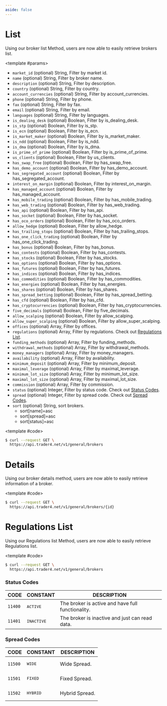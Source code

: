 ```yaml
---
aside: false
---
```


<!--@include: ../partials/libraries.md-->

<CodeBox lang="Restful" method="GET" endpoint="/v1/general/brokers">

# List

Using our broker list Method, users are now able to easily retrieve brokers list.

<!--@include: /partials/authorization.md-->

<template #params>

- `market_id` (optional) <span>String</span>, Filter by market id.
- `name` (optional) <span>String</span>, Filter by broker name.
- `description` (optional) <span>String</span>, Filter by description.
- `country` (optional) <span>String</span>, Filter by country.
- `account_currencies` (optional) <span>String</span>, Filter by account_currencies.
- `phone` (optional) <span>String</span>, Filter by phone.
- `fax` (optional) <span>String</span>, Filter by fax.
- `email` (optional) <span>String</span>, Filter by email.
- `languages` (optional) <span>String</span>, Filter by languages.
- `is_dealing_desk` (optional) <span>Boolean</span>, Filter by is_dealing_desk.
- `is_stp` (optional) <span>Boolean</span>, Filter by is_stp.
- `is_ecn` (optional) <span>Boolean</span>, Filter by is_ecn.
- `is_market_maker` (optional) <span>Boolean</span>, Filter by is_market_maker.
- `is_ndd` (optional) <span>Boolean</span>, Filter by is_ndd.
- `is_dma` (optional) <span>Boolean</span>, Filter by is_dma.
- `is_prime_of_prime` (optional) <span>Boolean</span>, Filter by is_prime_of_prime.
- `us_clients` (optional) <span>Boolean</span>, Filter by us_clients.
- `has_swap_free` (optional) <span>Boolean</span>, Filter by has_swap_free.
- `has_demo_account` (optional) <span>Boolean</span>, Filter by has_demo_account.
- `has_segregated_account` (optional) <span>Boolean</span>, Filter by has_segregated_account.
- `interest_on_margin` (optional) <span>Boolean</span>, Filter by interest_on_margin.
- `has_managed_account` (optional) <span>Boolean</span>, Filter by has_managed_account.
- `has_mobile_trading` (optional) <span>Boolean</span>, Filter by has_mobile_trading.
- `has_web_trading` (optional) <span>Boolean</span>, Filter by has_web_trading.
- `has_api` (optional) <span>Boolean</span>, Filter by has_api.
- `has_socket` (optional) <span>Boolean</span>, Filter by has_socket.
- `has_oco_orders` (optional) <span>Boolean</span>, Filter by has_oco_orders.
- `allow_hedge` (optional) <span>Boolean</span>, Filter by allow_hedge.
- `has_trailing_stops` (optional) <span>Boolean</span>, Filter by has_trailing_stops.
- `has_one_click_trading` (optional) <span>Boolean</span>, Filter by has_one_click_trading.
- `has_bonus` (optional) <span>Boolean</span>, Filter by has_bonus.
- `has_contests` (optional) <span>Boolean</span>, Filter by has_contests.
- `has_stocks` (optional) <span>Boolean</span>, Filter by has_stocks.
- `has_options` (optional) <span>Boolean</span>, Filter by has_options.
- `has_futures` (optional) <span>Boolean</span>, Filter by has_futures.
- `has_indices` (optional) <span>Boolean</span>, Filter by has_indices.
- `has_commodities` (optional) <span>Boolean</span>, Filter by has_commodities.
- `has_energies` (optional) <span>Boolean</span>, Filter by has_energies.
- `has_shares` (optional) <span>Boolean</span>, Filter by has_shares.
- `has_spread_betting` (optional) <span>Boolean</span>, Filter by has_spread_betting.
- `has_cfd` (optional) <span>Boolean</span>, Filter by has_cfd.
- `has_cryptocurrencies` (optional) <span>Boolean</span>, Filter by has_cryptocurrencies.
- `five_decimals` (optional) <span>Boolean</span>, Filter by five_decimals.
- `allow_scalping` (optional) <span>Boolean</span>, Filter by allow_scalping.
- `allow_super_scalping` (optional) <span>Boolean</span>, Filter by allow_super_scalping.
- `offices` (optional) <span>Array</span>, Filter by offices.
- `regulations` (optional) <span>Array</span>, Filter by regulations. Check out [Regulations List](#regulations-list).
- `funding_methods` (optional) <span>Array</span>, Filter by funding_methods.
- `withdrawal_methods` (optional) <span>Array</span>, Filter by withdrawal_methods.
- `money_managers` (optional) <span>Array</span>, Filter by money_managers.
- `availability` (optional) <span>Array</span>, Filter by availability.
- `minimum_deposit` (optional) <span>Array</span>, Filter by minimum_deposit.
- `maximal_leverage` (optional) <span>Array</span>, Filter by maximal_leverage.
- `minimum_lot_size` (optional) <span>Array</span>, Filter by minimum_lot_size.
- `maximal_lot_size` (optional) <span>Array</span>, Filter by maximal_lot_size.
- `commission` (optional) <span>Array</span>, Filter by commission.
- `status` (optional) <span>Integer</span>, Filter by status code. Check out [Status Codes](#status-codes).
- `spread` (optional) <span>Integer</span>, Filter by spread code. Check out [Spread Codes](#spread-codes).
- `sort` (optional) <span>String</span>, sort brokers.
    - sort[name]=asc
    - sort[spread]=asc
    - sort[status]=asc

</template>

<template #code>

```bash
$ curl --request GET \
  https://api.trader4.net/v1/general/brokers
```

</template>

</CodeBox>

<Response jfile="v1/broker/list" >
<template #result>

- `id` <span>String</span> ID of broker.
- `market_id` <span>String</span>, market id.
- `name` <span>String</span> Name of broker.
- `logo` <span>String</span> logo.
- `website` <span>String</span> website.
- `description` <span>String</span>, description.
- `country` <span>String</span>, countries separated by comma. Check out [ISO 3166-1 Alpha-3](https://www.iso.org/iso-3166-country-codes.html).
- `account_currencies` <span>String</span>, currencies separated by comma. Check out [ISO 4217](https://www.iso.org/iso-4217-currency-codes.html).
- `phone` <span>String</span>, phone.
- `fax` <span>String</span>, fax.
- `email` <span>String</span>, email.
- `languages` <span>String</span>, languages. Check out [ISO 639-1](https://www.iso.org/iso-639-language-codes.html).
- `is_dealing_desk` <span>Boolean</span>, is dealing desk.
- `is_stp` <span>Boolean</span>, is stp.
- `is_ecn` <span>Boolean</span>, is ecn.
- `is_market_maker` <span>Boolean</span>, is market maker.
- `is_ndd` <span>Boolean</span>, is ndd.
- `is_dma` <span>Boolean</span>, is dma.
- `is_prime_of_prime` <span>Boolean</span>, is prime of prime.
- `us_clients` <span>Boolean</span>, us clients.
- `has_swap_free` <span>Boolean</span>, has swap free.
- `has_demo_account` <span>Boolean</span>, has demo account.
- `has_segregated_account` <span>Boolean</span>, has segregated account.
- `interest_on_margin` <span>Boolean</span>, interest on margin.
- `has_managed_account` <span>Boolean</span>, has managed account.
- `has_mobile_trading` <span>Boolean</span>, has mobile trading.
- `has_web_trading` <span>Boolean</span>, has web trading.
- `has_api` <span>Boolean</span>, has api.
- `has_socket` <span>Boolean</span>, has socket.
- `has_oco_orders` <span>Boolean</span>, has oco orders.
- `allow_hedge` <span>Boolean</span>, allow hedge.
- `has_trailing_stops` <span>Boolean</span>, has trailing stops.
- `has_one_click_trading` <span>Boolean</span>, has one click trading.
- `has_bonus` <span>Boolean</span>, has bonus.
- `has_contests` <span>Boolean</span>, has contests.
- `has_stocks` <span>Boolean</span>, has stocks.
- `has_options` <span>Boolean</span>, has options.
- `has_futures` <span>Boolean</span>, has futures.
- `has_indices` <span>Boolean</span>, has indices.
- `has_commodities` <span>Boolean</span>, has commodities.
- `has_energies` <span>Boolean</span>, has energies.
- `has_shares` <span>Boolean</span>, has shares.
- `has_spread_betting` <span>Boolean</span>, has spread betting.
- `has_cfd` <span>Boolean</span>, has cfd.
- `has_cryptocurrencies` <span>Boolean</span>, has cryptocurrencies.
- `five_decimals` <span>Boolean</span>, five decimals.
- `allow_scalping` <span>Boolean</span>, allow scalping.
- `allow_super_scalping` <span>Boolean</span>, allow super scalping.
- `offices` <span>Array of JSON Objects</span>, offices.
  - `country` <span>String</span>, country of office. Check out [ISO 3166-1 Alpha-3](https://www.iso.org/iso-3166-country-codes.html).
  - `city` <span>String</span>, city of office.
  - `address` <span>String</span>, address of office.
  - `phones` <span>Array of Strings</span>, phone numbers of office.
- `regulations` <span>Array of JSON Objects</span>, regulations.
  - `name` <span>String</span>, name of regulation. Check out [Regulations List](#regulations-list).
  - `registered_company` <span>String</span>, name of registered company.
  - `registered_office` <span>String</span>, address of registered office.
  - `license` <span>String</span>, license number of company.
  - `company_registered_number` <span>String</span>, registration number of company.
  - `description` <span>String</span>, description.
- `funding_methods` <span>Array of JSON Objects</span>, funding methods.
  - `currency` <span>String</span>, currency. Check out [ISO 4217](https://www.iso.org/iso-4217-currency-codes.html).
  - `fee` <span>JSON Object</span>, funding method fee.
    - `deposit` <span>Float</span>, deposit fee amount.
    - `calculation_mode` <span>String</span>, unit of fee.
  - `processing_time` <span>JSON Object</span>, funding method processing time.
    - `deposit` <span>Integer</span>, deposit processing time.
    - `calculation_mode` <span>String</span>, unit of processing time.
  - `limitations` <span>JSON Object</span>, funding method limitations.
    - `deposit` <span>JSON Object</span>, deposit limitations.
      - `min` <span>Integer</span>, minimum deposit limitation.
      - `max` <span>Integer</span>, maximum deposit limitation.
      - `calculation_mode` <span>String</span>, unit of deposit limitation.
- `withdrawal_methods` <span>Array of JSON Objects</span>, withdrawal methods.
  - `currency` <span>String</span>, currency. Check out [ISO 4217](https://www.iso.org/iso-4217-currency-codes.html).
  - `fee` <span>JSON Object</span>, withdrawal method fee.
    - `withdrawal` <span>Float</span>, withdrawal fee amount.
    - `calculation_mode` <span>String</span>, unit of fee.
  - `processing_time` <span>JSON Object</span>, withdrawal method processing time.
    - `withdrawal` <span>Integer</span>, withdrawal processing time.
    - `calculation_mode` <span>String</span>, unit of processing time.
  - `limitations` <span>JSON Object</span>, withdrawal method limitation.
    - `withdrawal` <span>JSON Object</span>, withdrawal limitations.
      - `min` <span>Integer</span>, minimum withdrawal limitation.
      - `max` <span>Integer</span>, maximum withdrawal limitation.
      - `calculation_mode` <span>String</span>, unit of withdrawal limitation.
- `money_managers` <span>Array of JSON Objects</span>, money managers.
  - `name` <span>String</span>, name of money manager.
  - `description` <span>String</span>, description of money manager.
- `availability` <span>Array of JSON Objects</span>, availability.
  - `name` <span>String</span>, name of contact platform.
  - `numbers` <span>Array of Strings</span>, phone numbers of contact method.
- `minimum_deposit` <span>Array of JSON Objects</span>, minimum deposit.
- `maximal_leverage` <span>Array of JSON Objects</span>, maximal leverage.
- `minimum_lot_size` <span>Array of JSON Objects</span>, minimum lot size.
- `maximal_lot_size` <span>Array of JSON Objects</span>, maximal lot size.
- `commission` <span>Array of JSON Objects</span>, commission.
- `status` <span>Integer</span>, status code. Check out [Status Codes](#status-codes).
- `spread` <span>Integer</span>, spread code. Check out [Spread Codes](#spread-codes).

</template>
</Response>


<CodeBox lang="Restful" method="GET" endpoint="/v1/general/brokers/{id}">

# Details

Using our broker details method, users are now able to easily retrieve information of a broker.

<!--@include: /partials/authorization.md-->

<template #code>

```bash
$ curl --request GET \
  https://api.trader4.net/v1/general/brokers/{id}
```

</template>

</CodeBox>

<Response jfile="v1/broker/read" >
<template #result>

- `id` <span>String</span> ID of broker.
- `market_id` <span>String</span>, market id.
- `name` <span>String</span> Name of broker.
- `logo` <span>String</span> logo.
- `website` <span>String</span> website.
- `description` <span>String</span>, description.
- `country` <span>String</span>, countries separated by comma. Check out [ISO 3166-1 Alpha-3](https://www.iso.org/iso-3166-country-codes.html).
- `account_currencies` <span>String</span>, currencies separated by comma. Check out [ISO 4217](https://www.iso.org/iso-4217-currency-codes.html).
- `phone` <span>String</span>, phone.
- `fax` <span>String</span>, fax.
- `email` <span>String</span>, email.
- `languages` <span>String</span>, languages. Check out [ISO 639-1](https://www.iso.org/iso-639-language-codes.html).
- `is_dealing_desk` <span>Boolean</span>, is dealing desk.
- `is_stp` <span>Boolean</span>, is stp.
- `is_ecn` <span>Boolean</span>, is ecn.
- `is_market_maker` <span>Boolean</span>, is market maker.
- `is_ndd` <span>Boolean</span>, is ndd.
- `is_dma` <span>Boolean</span>, is dma.
- `is_prime_of_prime` <span>Boolean</span>, is prime of prime.
- `us_clients` <span>Boolean</span>, us clients.
- `has_swap_free` <span>Boolean</span>, has swap free.
- `has_demo_account` <span>Boolean</span>, has demo account.
- `has_segregated_account` <span>Boolean</span>, has segregated account.
- `interest_on_margin` <span>Boolean</span>, interest on margin.
- `has_managed_account` <span>Boolean</span>, has managed account.
- `has_mobile_trading` <span>Boolean</span>, has mobile trading.
- `has_web_trading` <span>Boolean</span>, has web trading.
- `has_api` <span>Boolean</span>, has api.
- `has_socket` <span>Boolean</span>, has socket.
- `has_oco_orders` <span>Boolean</span>, has oco orders.
- `allow_hedge` <span>Boolean</span>, allow hedge.
- `has_trailing_stops` <span>Boolean</span>, has trailing stops.
- `has_one_click_trading` <span>Boolean</span>, has one click trading.
- `has_bonus` <span>Boolean</span>, has bonus.
- `has_contests` <span>Boolean</span>, has contests.
- `has_stocks` <span>Boolean</span>, has stocks.
- `has_options` <span>Boolean</span>, has options.
- `has_futures` <span>Boolean</span>, has futures.
- `has_indices` <span>Boolean</span>, has indices.
- `has_commodities` <span>Boolean</span>, has commodities.
- `has_energies` <span>Boolean</span>, has energies.
- `has_shares` <span>Boolean</span>, has shares.
- `has_spread_betting` <span>Boolean</span>, has spread betting.
- `has_cfd` <span>Boolean</span>, has cfd.
- `has_cryptocurrencies` <span>Boolean</span>, has cryptocurrencies.
- `five_decimals` <span>Boolean</span>, five decimals.
- `allow_scalping` <span>Boolean</span>, allow scalping.
- `allow_super_scalping` <span>Boolean</span>, allow super scalping.
- `offices` <span>Array of JSON Objects</span>, offices.
  - `country` <span>String</span>, country of office. Check out [ISO 3166-1 Alpha-3](https://www.iso.org/iso-3166-country-codes.html).
  - `city` <span>String</span>, city of office.
  - `address` <span>String</span>, address of office.
  - `phones` <span>Array of Strings</span>, phone numbers of office.
- `regulations` <span>Array of JSON Objects</span>, regulations.
  - `name` <span>String</span>, name of regulation. Check out [Regulations List](#regulations-list).
  - `registered_company` <span>String</span>, name of registered company.
  - `registered_office` <span>String</span>, address of registered office.
  - `license` <span>String</span>, license number of company.
  - `company_registered_number` <span>String</span>, registration number of company.
  - `description` <span>String</span>, description.
- `funding_methods` <span>Array of JSON Objects</span>, funding methods.
  - `currency` <span>String</span>, currency. Check out [ISO 4217](https://www.iso.org/iso-4217-currency-codes.html).
  - `fee` <span>JSON Object</span>, funding method fee.
    - `deposit` <span>Float</span>, deposit fee amount.
    - `calculation_mode` <span>String</span>, unit of fee.
  - `processing_time` <span>JSON Object</span>, funding method processing time.
    - `deposit` <span>Integer</span>, deposit processing time.
    - `calculation_mode` <span>String</span>, unit of processing time.
  - `limitations` <span>JSON Object</span>, funding method limitations.
    - `deposit` <span>JSON Object</span>, deposit limitations.
      - `min` <span>Integer</span>, minimum deposit limitation.
      - `max` <span>Integer</span>, maximum deposit limitation.
      - `calculation_mode` <span>String</span>, unit of deposit limitation.
- `withdrawal_methods` <span>Array of JSON Objects</span>, withdrawal methods.
  - `currency` <span>String</span>, currency. Check out [ISO 4217](https://www.iso.org/iso-4217-currency-codes.html).
  - `fee` <span>JSON Object</span>, withdrawal method fee.
    - `withdrawal` <span>Float</span>, withdrawal fee amount.
    - `calculation_mode` <span>String</span>, unit of fee.
  - `processing_time` <span>JSON Object</span>, withdrawal method processing time.
    - `withdrawal` <span>Integer</span>, withdrawal processing time.
    - `calculation_mode` <span>String</span>, unit of processing time.
  - `limitations` <span>JSON Object</span>, withdrawal method limitation.
    - `withdrawal` <span>JSON Object</span>, withdrawal limitations.
      - `min` <span>Integer</span>, minimum withdrawal limitation.
      - `max` <span>Integer</span>, maximum withdrawal limitation.
      - `calculation_mode` <span>String</span>, unit of withdrawal limitation.
- `money_managers` <span>Array of JSON Objects</span>, money managers.
  - `name` <span>String</span>, name of money manager.
  - `description` <span>String</span>, description of money manager.
- `availability` <span>Array of JSON Objects</span>, availability.
  - `name` <span>String</span>, name of contact platform.
  - `numbers` <span>Array of Strings</span>, phone numbers of contact method.
- `minimum_deposit` <span>Array of JSON Objects</span>, minimum deposit.
- `maximal_leverage` <span>Array of JSON Objects</span>, maximal leverage.
- `minimum_lot_size` <span>Array of JSON Objects</span>, minimum lot size.
- `maximal_lot_size` <span>Array of JSON Objects</span>, maximal lot size.
- `commission` <span>Array of JSON Objects</span>, commission.
- `status` <span>Integer</span>, status code. Check out [Status Codes](#status-codes).
- `spread` <span>Integer</span>, spread code. Check out [Spread Codes](#spread-codes).

</template>
</Response>

<CodeBox lang="Restful" method="GET" endpoint="/v1/general/brokers">

# Regulations List

Using our Regulations list Method, users are now able to easily retrieve Regulations list.

<!--@include: /partials/authorization.md-->

<template #code>

```bash
$ curl --request GET \
  https://api.trader4.net/v1/general/brokers
```

</template>

</CodeBox>

<Response jfile="v1/broker/regulations" >
<template #result>

</template>
</Response>


### Status Codes
| CODE               | CONSTANT            | DESCRIPTION                                       |
|--------------------|---------------------|---------------------------------------------------|
| <code>11400</code> | <pre>ACTIVE</pre>   | The broker is active and have full functionality. |
| <code>11401</code> | <pre>INACTIVE</pre> | The broker is inactive and just can read data.    |

### Spread Codes
| CODE               | CONSTANT            | DESCRIPTION                                       |
|--------------------|---------------------|---------------------------------------------------|
| <code>11500</code> | <pre>WIDE</pre>     | Wide Spread.                                      |
| <code>11501</code> | <pre>FIXED</pre>    | Fixed Spread.                                     |
| <code>11502</code> | <pre>HYBRID</pre>   | Hybrid Spread.                                    |
